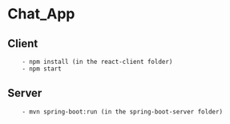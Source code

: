 # Chat_App

## Client
        - npm install (in the react-client folder)
        - npm start
    
## Server
        - mvn spring-boot:run (in the spring-boot-server folder)
